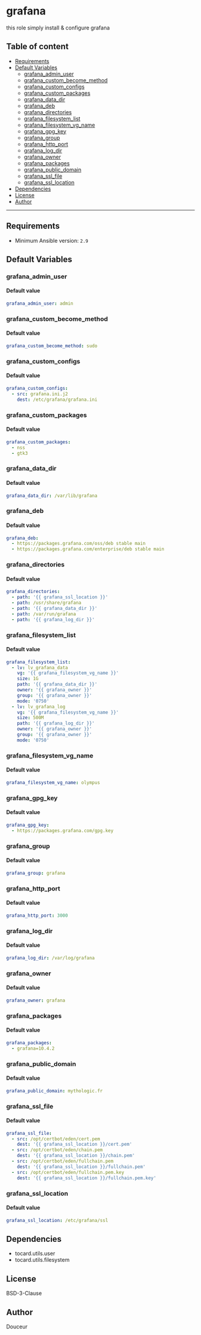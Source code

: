 # grafana

this role simply install & configure grafana

## Table of content

- [Requirements](#requirements)
- [Default Variables](#default-variables)
  - [grafana_admin_user](#grafana_admin_user)
  - [grafana_custom_become_method](#grafana_custom_become_method)
  - [grafana_custom_configs](#grafana_custom_configs)
  - [grafana_custom_packages](#grafana_custom_packages)
  - [grafana_data_dir](#grafana_data_dir)
  - [grafana_deb](#grafana_deb)
  - [grafana_directories](#grafana_directories)
  - [grafana_filesystem_list](#grafana_filesystem_list)
  - [grafana_filesystem_vg_name](#grafana_filesystem_vg_name)
  - [grafana_gpg_key](#grafana_gpg_key)
  - [grafana_group](#grafana_group)
  - [grafana_http_port](#grafana_http_port)
  - [grafana_log_dir](#grafana_log_dir)
  - [grafana_owner](#grafana_owner)
  - [grafana_packages](#grafana_packages)
  - [grafana_public_domain](#grafana_public_domain)
  - [grafana_ssl_file](#grafana_ssl_file)
  - [grafana_ssl_location](#grafana_ssl_location)
- [Dependencies](#dependencies)
- [License](#license)
- [Author](#author)

---

## Requirements

- Minimum Ansible version: `2.9`

## Default Variables

### grafana_admin_user

#### Default value

```YAML
grafana_admin_user: admin
```

### grafana_custom_become_method

#### Default value

```YAML
grafana_custom_become_method: sudo
```

### grafana_custom_configs

#### Default value

```YAML
grafana_custom_configs:
  - src: grafana.ini.j2
    dest: /etc/grafana/grafana.ini
```

### grafana_custom_packages

#### Default value

```YAML
grafana_custom_packages:
  - nss
  - gtk3
```

### grafana_data_dir

#### Default value

```YAML
grafana_data_dir: /var/lib/grafana
```

### grafana_deb

#### Default value

```YAML
grafana_deb:
  - https://packages.grafana.com/oss/deb stable main
  - https://packages.grafana.com/enterprise/deb stable main
```

### grafana_directories

#### Default value

```YAML
grafana_directories:
  - path: '{{ grafana_ssl_location }}'
  - path: /usr/share/grafana
  - path: '{{ grafana_data_dir }}'
  - path: /var/run/grafana
  - path: '{{ grafana_log_dir }}'
```

### grafana_filesystem_list

#### Default value

```YAML
grafana_filesystem_list:
  - lv: lv_grafana_data
    vg: '{{ grafana_filesystem_vg_name }}'
    size: 1G
    path: '{{ grafana_data_dir }}'
    owner: '{{ grafana_owner }}'
    group: '{{ grafana_owner }}'
    mode: '0750'
  - lv: lv_grafana_log
    vg: '{{ grafana_filesystem_vg_name }}'
    size: 500M
    path: '{{ grafana_log_dir }}'
    owner: '{{ grafana_owner }}'
    group: '{{ grafana_owner }}'
    mode: '0750'
```

### grafana_filesystem_vg_name

#### Default value

```YAML
grafana_filesystem_vg_name: olympus
```

### grafana_gpg_key

#### Default value

```YAML
grafana_gpg_key:
  - https://packages.grafana.com/gpg.key
```

### grafana_group

#### Default value

```YAML
grafana_group: grafana
```

### grafana_http_port

#### Default value

```YAML
grafana_http_port: 3000
```

### grafana_log_dir

#### Default value

```YAML
grafana_log_dir: /var/log/grafana
```

### grafana_owner

#### Default value

```YAML
grafana_owner: grafana
```

### grafana_packages

#### Default value

```YAML
grafana_packages:
  - grafana=10.4.2
```

### grafana_public_domain

#### Default value

```YAML
grafana_public_domain: mythologic.fr
```

### grafana_ssl_file

#### Default value

```YAML
grafana_ssl_file:
  - src: /opt/certbot/eden/cert.pem
    dest: '{{ grafana_ssl_location }}/cert.pem'
  - src: /opt/certbot/eden/chain.pem
    dest: '{{ grafana_ssl_location }}/chain.pem'
  - src: /opt/certbot/eden/fullchain.pem
    dest: '{{ grafana_ssl_location }}/fullchain.pem'
  - src: /opt/certbot/eden/fullchain.pem.key
    dest: '{{ grafana_ssl_location }}/fullchain.pem.key'
```

### grafana_ssl_location

#### Default value

```YAML
grafana_ssl_location: /etc/grafana/ssl
```



## Dependencies

- tocard.utils.user
- tocard.utils.filesystem

## License

BSD-3-Clause

## Author

Douceur
